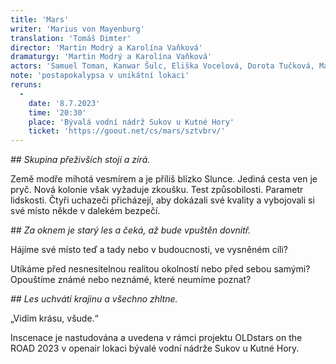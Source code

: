 ```yaml
---
title: 'Mars'
writer: 'Marius von Mayenburg'
translation: 'Tomáš Dimter'
director: 'Martin Modrý a Karolína Vaňková'
dramaturgy: 'Martin Modrý a Karolína Vaňková'
actors: 'Samuel Toman, Kanwar Šulc, Eliška Vocelová, Dorota Tučková, Marian Škorvaga a další'
note: 'postapokalypsa v unikátní lokaci'
reruns:
  -  
    date: '8.7.2023'
    time: '20:30'
    place: 'Bývalá vodní nádrž Sukov u Kutné Hory'
    ticket: 'https://goout.net/cs/mars/sztvbrv/'
---
```

_## Skupina přeživších stojí a zírá._

Země modře mihotá vesmírem a je příliš blízko Slunce. Jediná cesta ven je pryč. Nová kolonie však vyžaduje zkoušku. Test způsobilosti. Parametr lidskosti. Čtyři uchazeči přicházejí, aby dokázali své kvality a vybojovali si své místo někde v dalekém bezpečí.

_## Za oknem je starý les a čeká, až bude vpuštěn dovnitř._

Hájíme své místo teď a tady nebo v budoucnosti, ve vysněném cíli?

Utíkáme před nesnesitelnou realitou okolností nebo před sebou samými? Opouštíme známé nebo neznámé, které neumíme poznat?

_## Les uchvátí krajinu a všechno zhltne._

„Vidím krásu, všude.“


Inscenace je nastudována a uvedena v rámci projektu OLDstars on the ROAD 2023 v openair lokaci bývalé vodní nádrže Sukov u Kutné Hory.
